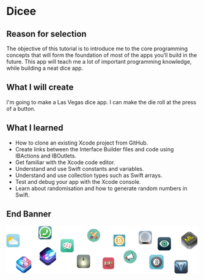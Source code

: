 # Dicee

## Reason for selection 

The objective of this tutorial is to introduce me to the core programming concepts that will form the foundation of most of the apps you’ll build in the future. This app will teach me a lot of important programming knowledge, while building a neat dice app.

## What I will create

I'm going to make a Las Vegas dice app. I can make the die roll at the press of a button. 


## What I learned

* How to clone an existing Xcode project from GitHub.
* Create links between the Interface Builder files and code using IBActions and IBOutlets.
* Get familiar with the Xcode code editor.
* Understand and use Swift constants and variables.
* Understand and use collection types such as Swift arrays.
* Test and debug your app with the Xcode console.
* Learn about randomisation and how to generate random numbers in Swift.

## End Banner

![End Banner](Documentation/readme-end-banner.png)

